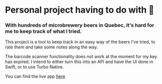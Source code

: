 # Personal project having to do with 🍻

### With hundreds of microbrewery beers in Quebec, it's hard for me to keep track of what I tried.

This project is a tool to keep track in an easy way of the beers I've tried, to rate them and take some notes along the way.

The barcode scanner functionality does not work at the moment for my key has expired. I intend to either turn this into an API and have the UI done in Swift, or to use Turbo Native.

You can find the live app [here](https://hopscan.herokuapp.com/)
